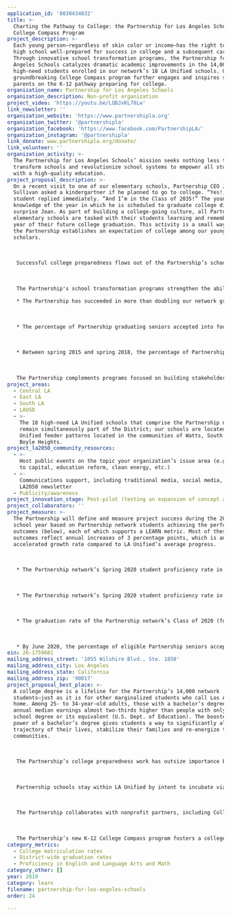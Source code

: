 ```yaml
---
application_id: '8030434832'
title: >-
  Charting the Pathway to College: the Partnership for Los Angeles Schools'
  College Compass Program
project_description: >-
  Each young person—regardless of skin color or income—has the right to graduate
  high school well-prepared for success in college and a subsequent career.
  Through innovative school transformation programs, the Partnership for Los
  Angeles Schools catalyzes dramatic academic improvements in the 14,000
  high-need students enrolled in our network’s 18 LA Unified schools. Our
  groundbreaking College Compass program further engages and inspires students &
  parents on the K-12 pathway preparing for college.
organization_name: Partnership for Los Angeles Schools
organization_description: Non-profit organization
project_video: 'https://youtu.be/LQBJxKL78Lw'
link_newsletter: ''
organization_website: 'https://www.partnershipla.org'
organization_twitter: '@partnershipla'
organization_facebook: 'https://www.facebook.com/PartnershipLA/'
organization_instagram: '@partnershipla'
link_donate: www.partnershipla.org/donate/
link_volunteer: ''
organization_activity: >-
  The Partnership for Los Angeles Schools’ mission seeks nothing less than to
  transform schools and revolutionize school systems to empower all students
  with a high-quality education.
project_proposal_description: >-
  On a recent visit to one of our elementary schools, Partnership CEO Joan
  Sullivan asked a kindergartner if he planned to go to college. “Yes!,” the
  student replied immediately. “And I’m in the Class of 2035!” The youngster’s
  knowledge of the year in which he is scheduled to graduate college did not
  surprise Joan. As part of building a college-going culture, all Partnership
  elementary schools are tasked with their students learning and remembering the
  year of their future college graduation. This activity is a small way in which
  the Partnership establishes an expectation of college among our youngest
  scholars. 
   
   
   
   Successful college preparedness flows out of the Partnership’s school transformation programs. The Partnership believes—and research supports—that resilient school principals with a clear vision are needed to transform schools, that effective teachers are essential to student learning, and that engaged parents are the most important force to their children’s academic achievement. Our community partners provide tremendous supports aligned to the priorities of our schools and students.
   
   
   
   The Partnership's school transformation programs strengthen the ability of each stakeholder group to play their key role in promoting student growth. As a result:
   
   * The Partnership has succeeded in more than doubling our network graduation rate from 36% (2008) to 79% (2018).
   
   
   
   * The percentage of Partnership graduating seniors accepted into four-year colleges and universities has grown markedly, from 32% (2015) to 50% (2018).
   
   
   
   * Between spring 2015 and spring 2018, the percentage of Partnership students proficient in English Language Arts grew a total of 15 percentage points, from 19% to 34%, while math rose by 9 points (with rounding), from 14% to 22%. These increases are substantially higher than average LA Unified improvements over the same time period.
   
   
   
   The Partnership complements programs focused on building stakeholder capacity with a vibrant advocacy work stream dedicated to achieving the systemic changes needed for broad, sustainable transformation. In these ways, the Partnership continues to forge a pathway to ensure that in 12 years, members of the Class of 2035 will be fully-prepared to enter college.
project_areas:
  - Central LA
  - East LA
  - South LA
  - LAUSD
  - >-
    The 18 high-need LA Unified schools that comprise the Partnership network
    remain simultaneously part of the District; our schools are located in LA
    Unified feeder patterns located in the communities of Watts, South LA and
    Boyle Heights.
project_la2050_community_resources:
  - >-
    Host public events on the topic your organization’s issue area (e.g. access
    to capital, education reform, clean energy, etc.) 
  - >-
    Communications support, including traditional media, social media, and
    LA2050 newsletter
  - Publicity/awareness
project_innovation_stage: Post-pilot (testing an expansion of concept after initially successful pilot)
project_collaborators: ''
project_measure: >-
  The Partnership will define and measure project success during the 2019-20
  school year based on Partnership network students achieving the performance
  outcomes (below), each of which supports a LEARN metric. Most of these
  outcomes reflect annual increases of 3 percentage points, which is an
  accelerated growth rate compared to LA Unified’s average progress.
   
   
   
   * The Partnership network’s Spring 2020 student proficiency rate in English Language Arts (ELA) will reflect a 3-percentage-point increase above the Spring 2019 ELA proficiency rate, as measured by annual Smarter Balanced Summative Assessment (SBAC) results. (The proficiency rate represents the percentage of student test takers whose SBAC scores fall within the ranges of meeting or exceeding the Common Core State Standards for their grade.) Baseline: 34%, Spring 2018 SBAC ELA results. Related LEARN metric: Proficiency in English & Language Arts and Math.
   
   
   
   * The Partnership network’s Spring 2020 student proficiency rate in math will demonstrate growth of 3 percentage points from the Spring 2019 math proficiency rate, as measured by annual SBAC results. Baseline: 22%, Spring 2018 SBAC math results. Related LEARN metric: Proficiency in English & Language Arts and Math.
   
   
   
   * The graduation rate of the Partnership network’s Class of 2020 (four-year cohort) will increase by 2 percentage points from the Class of 2019’s graduation rate as measured by the California Department of Education. Baseline: 79%, Class of 2018. Related LEARN metric: District-wide graduation rates.
   
   
   
   * By June 2020, the percentage of eligible Partnership seniors accepted to a four-year college or university will increase by 3 percentage points from the June 2019 rate as measured by Partnership school records. Baseline: 50%, June 2018. Related LEARN metric: College matriculation rates.
ein: 26-1759681
mailing_address_street: '1055 Wilshire Blvd., Ste. 1850'
mailing_address_city: Los Angeles
mailing_address_state: California
mailing_address_zip: '90017'
project_proposal_best_place: >-
  A college degree is a lifeline for the Partnership’s 14,000 network
  students—just as it is for other marginalized students who call Los Angeles
  home. Among 25- to 34-year-old adults, those with a bachelor’s degree have
  annual median earnings almost two-thirds higher than people with only a high
  school degree or its equivalent (U.S. Dept. of Education). The boosted earning
  power of a bachelor’s degree gives students a way to significantly alter the
  trajectory of their lives, stabilize their families and re-energize their
  communities. 
   
   
   
   The Partnership’s college preparedness work has outsize importance because of our unique position as the largest in-district school turnaround operator working with LA Unified. As an independent 501(c)(3) organization, we partner under a Memorandum of Understanding with LA Unified to manage—and systematically transform—18 of the District’s historically-lowest-performing schools (TK-12) in Watts, South LA and Boyle Heights. A staggering 94% of Partnership students qualify as low-income; our network enrollment is 89% Latino and 9% African American.
   
   
   
   Partnership schools stay within LA Unified by intent to incubate viable solutions that LA Unified then can scale to benefit all 500,000 District students. Based on our autonomy, we implement the Partnership's transformation model to confront the profound challenges common to high-poverty schools. Designed around best practices, our comprehensive, integrated programs develop and strengthen expertise in key school stakeholders, including principals, teachers and parents, and promote deep connections with community partners. This increased capacity is leveraged to enhance our students’ academic accomplishments and social-emotional well-being—the foundation for college success.
   
   
   
   The Partnership collaborates with nonprofit partners, including College Track and College Spring, to provide our high school students with year-long, targeted supports in such areas as college entrance exams, applications and financial aid. Each fall, all five Partnership high schools hold on-site College Fairs where seniors can meet directly with admissions officers from 10 to 20 four-year institutions. Every spring, the Partnership holds University Day, an activity-packed field trip that brings 1,000 network students and family members to a local university for what is often their first direct experience of a college campus.
   
   
   
   The Partnership’s new K-12 College Compass program fosters a college-going culture through a series of grade-level experiences, shared expectations and regular communication carefully-designed for students and their parents. A cohesive K-12 curriculum accompanies a customized family tracker and student self-tracker, which promote investment in the student’s education and progress. College Compass also helps students visualize themselves as future college students, and families to envision them similarly. In 2018-19, we plan to expand the pilot from three to six network schools.
category_metrics:
  - College matriculation rates
  - District-wide graduation rates
  - Proficiency in English and Language Arts and Math
category_other: []
year: 2019
category: learn
filename: partnership-for-los-angeles-schools
order: 24

---
```

